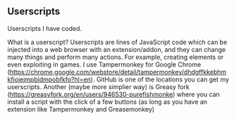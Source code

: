 ## Userscripts
Userscripts I have coded. 

What is a userscript?
Userscripts are lines of JavaScript code which can be injected into a web browser with an extension/addon, and they can change many things and perform many actions. 
For example, creating elements or even exploiting in games. 
I use Tampermonkey for Google Chrome (https://chrome.google.com/webstore/detail/tampermonkey/dhdgffkkebhmkfjojejmpbldmpobfkfo?hl=en). 
GitHub is one of the locations you can get my userscripts. 
Another (maybe more simplier way) is Greasy fork (https://greasyfork.org/en/users/946530-purefishmonke) where you can install a script with the click of a few buttons (as long as you have an extension like Tampermonkey and Greasemonkey)
